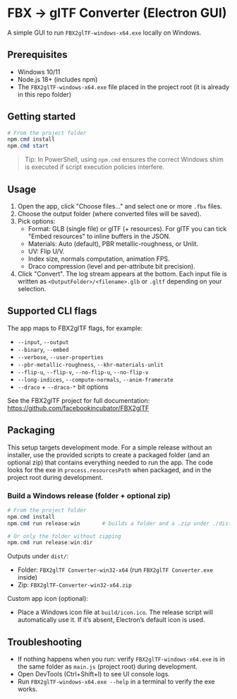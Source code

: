 # FBX → glTF Converter (Electron GUI)

A simple GUI to run `FBX2glTF-windows-x64.exe` locally on Windows.

## Prerequisites
- Windows 10/11
- Node.js 18+ (includes npm)
- The `FBX2glTF-windows-x64.exe` file placed in the project root (it is already in this repo folder)

## Getting started

```powershell
# From the project folder
npm.cmd install
npm.cmd start
```

> Tip: In PowerShell, using `npm.cmd` ensures the correct Windows shim is executed if script execution policies interfere.

## Usage
1. Open the app, click "Choose files…" and select one or more `.fbx` files.
2. Choose the output folder (where converted files will be saved).
3. Pick options:
   - Format: GLB (single file) or glTF (+ resources). For glTF you can tick "Embed resources" to inline buffers in the JSON.
   - Materials: Auto (default), PBR metallic-roughness, or Unlit.
   - UV: Flip U/V.
   - Index size, normals computation, animation FPS.
   - Draco compression (level and per-attribute bit precision).
4. Click "Convert". The log stream appears at the bottom. Each input file is written as
   `<OutputFolder>/<filename>.glb` or `.gltf` depending on your selection.

## Supported CLI flags
The app maps to FBX2glTF flags, for example:
- `--input`, `--output`
- `--binary`, `--embed`
- `--verbose`, `--user-properties`
- `--pbr-metallic-roughness`, `--khr-materials-unlit`
- `--flip-u`, `--flip-v`, `--no-flip-u`, `--no-flip-v`
- `--long-indices`, `--compute-normals`, `--anim-framerate`
- `--draco` + `--draco-*` bit options

See the FBX2glTF project for full documentation:
https://github.com/facebookincubator/FBX2glTF

## Packaging
This setup targets development mode. For a simple release without an installer, use the provided scripts to create a packaged folder (and an optional zip) that contains everything needed to run the app. The code looks for the exe in `process.resourcesPath` when packaged, and in the project root during development.

### Build a Windows release (folder + optional zip)

```powershell
# From the project folder
npm.cmd install
npm.cmd run release:win       # builds a folder and a .zip under ./dist

# Or only the folder without zipping
npm.cmd run release:win:dir
```

Outputs under `dist/`:
- Folder: `FBX2glTF Converter-win32-x64` (run `FBX2glTF Converter.exe` inside)
- Zip: `FBX2glTF-Converter-win32-x64.zip`

Custom app icon (optional):
- Place a Windows icon file at `build/icon.ico`. The release script will automatically use it. If it’s absent, Electron’s default icon is used.

## Troubleshooting
- If nothing happens when you run: verify `FBX2glTF-windows-x64.exe` is in the same folder as `main.js` (project root) during development.
- Open DevTools (Ctrl+Shift+I) to see UI console logs.
- Run `FBX2glTF-windows-x64.exe --help` in a terminal to verify the exe works.
